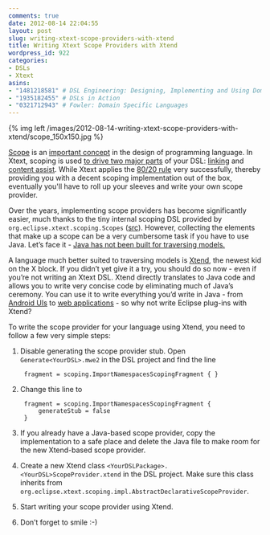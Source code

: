 ```yaml
---
comments: true
date: 2012-08-14 22:04:55
layout: post
slug: writing-xtext-scope-providers-with-xtend
title: Writing Xtext Scope Providers with Xtend
wordpress_id: 922
categories:
- DSLs
- Xtext
asins:
- "1481218581" # DSL Engineering: Designing, Implementing and Using Domain-Specific Languages
- "1935182455" # DSLs in Action
- "0321712943" # Fowler: Domain Specific Languages
---
```



{% img left /images/2012-08-14-writing-xtext-scope-providers-with-xtend/scope_150x150.jpg %}

[Scope][1] is an [important concept][2] in the design of programming language. In Xtext, scoping is used [to drive two major parts][3] of your DSL: [linking][4] and [content assist][5]. While Xtext applies the [80/20 rule][6] very successfully, thereby providing you with a decent scoping implementation out of the box, eventually you'll have to roll up your sleeves and write your own scope provider.

  [1]: http://en.wikipedia.org/wiki/Scope_(computer_science)
  [2]: http://phobos.ramapo.edu/~amruth/grants/problets/courseware/scope/home.html
  [3]: http://zarnekow.blogspot.de/2009/01/xtext-corner-2-linking-and-scoping.html
  [4]: http://www.eclipse.org/Xtext/documentation.html#linking
  [5]: http://www.eclipse.org/Xtext/documentation.html#contentAssist
  [6]: http://en.wikiquote.org/wiki/Alan_Kay

<!-- more -->

Over the years, implementing scope providers has become significantly easier, much thanks to the tiny internal scoping DSL provided by `org.eclipse.xtext.scoping.Scopes` ([src][7]). However, collecting the elements that make up a scope can be a very cumbersome task if you have to use Java. Let’s face it - [Java has not been built for traversing models.][8]

  [7]: https://github.com/eclipse/xtext/blob/v2.3.0/plugins/org.eclipse.xtext/src/org/eclipse/xtext/scoping/Scopes.java
  [8]: http://www.cafeaulait.org/slides/hope/02.html

A language much better suited to traversing models is [Xtend][9], the newest kid on the X block. If you didn’t yet give it a try, you should do so now - even if you’re not writing an Xtext DSL. Xtend directly translates to Java code and allows you to write very concise code by eliminating much of Java’s ceremony. You can use it to write everything you’d write in Java - from [Android UIs][10] to [web applications][11] - so why not write Eclipse plug-ins with Xtend?
  
  [9]: http://www.eclipse.org/xtend/
  [10]: http://blog.efftinge.de/2011/12/writing-android-uis-with-xtend.html
  [11]: http://www.eclipse.org/Xtext/7languagesDoc.html#httpRouting

To write the scope provider for your language using Xtend, you need to follow a few very simple steps:

1. Disable generating the scope provider stub. Open `Generate<YourDSL>.mwe2` in the DSL project and find the line 
    
		fragment = scoping.ImportNamespacesScopingFragment { }

2. Change this line to
    
		fragment = scoping.ImportNamespacesScopingFragment {
			generateStub = false
		}

3. If you already have a Java-based scope provider, copy the implementation to a safe place and delete the Java file to make room for the new Xtend-based scope provider.

4. Create a new Xtend class `<YourDSLPackage>.<YourDSL>ScopeProvider.xtend` in the DSL project. Make sure this class inherits from `org.eclipse.xtext.scoping.impl.AbstractDeclarativeScopeProvider`.

5. Start writing your scope provider using Xtend.

6. Don’t forget to smile :-)




